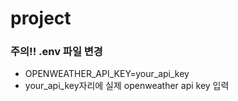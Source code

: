 # project
### 주의!! .env 파일 변경
- OPENWEATHER_API_KEY=your_api_key
- your_api_key자리에 실제 openweather api key 입력
